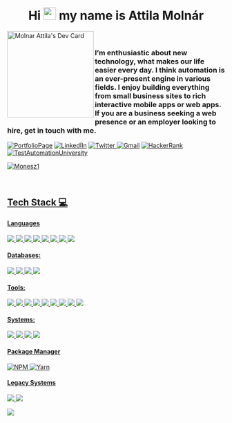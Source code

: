 <h1 align="center"> Hi <img src="https://github.com/TheDudeThatCode/TheDudeThatCode/blob/master/Assets/Hi.gif" width="29px"> my name is Attila Molnár </br> 
</h1>

<img align="left" src="https://api.daily.dev/devcards/1cf8bad0f6a34b8da97706760cd68869.png?r=dao" width="200" alt="Molnar Attila's Dev Card"/>
<br>
<h3 align="left">I’m enthusiastic about new technology, what makes our life easier every day. I think automation is an ever-present engine in various fields. I enjoy building everything from small business sites to rich interactive mobile apps or web apps. If you are a business seeking a web presence or an employer looking to hire, get in touch with me.</h3>

<p align="left">
<!---Portfolio--->
<a href="https://oriash.com/" target="_blank"><img alt="PortfolioPage" src="https://img.shields.io/badge/website-000000?style=for-the-badge&logo=About.me&logoColor=white" /></a>
<!---Linkedin--->
<a href="https://hu.linkedin.com/in/atimolnarati" target="_blank"><img alt="LinkedÍIn" src="https://img.shields.io/badge/LinkedIn-0077B5?style=for-the-badge&logo=linkedin&logoColor=white" style="vertical-align:center" /></a>
<!---Twitter--->
<a href="https://twitter.com/AttilaM71564834" target="_blank"><img alt="Twitter" src="https://img.shields.io/badge/Twitter-1DA1F2?style=for-the-badge&logo=twitter&logoColor=white" style="vertical-align:center" />
<!---Gmail--->
</a> <a href="mailto:atimolnarati@gmail.com" alt="Mail Link"><img alt="Gmail" src="https://img.shields.io/badge/Gmail-D14836?style=for-the-badge&logo=gmail&logoColor=white" style="vertical-align:center" /></a>
<!---Hackerrank--->
<a href="https://www.hackerrank.com/atimolnarati" target="_blank"><img alt="HackerRank" src="https://img.shields.io/badge/-Hackerrank-2EC866?style=for-the-badge&logo=HackerRank&logoColor=white" style="vertical-align:center" />
<!---TestAutomationUniversity--->
<a href="https://testautomationu.applitools.com/me.html#atimolnarati" target="_blank"><img alt="TestAutomationUniversity" src="https://img.shields.io/badge/TestAutomationUniversity-87CEEB?style=for-the-badge&logo=TestAutomationUniversity&logoColor=white" style="vertical-align:center" />
<!---View counter--->
<p align="left"> <img src="https://komarev.com/ghpvc/?username=Monesz1&label=Profile%20views&color=0e75b6&style=for-the-badge" alt="Monesz1" /> </p>
</p>
<br clear="left"/>
<!---Contact me part--->


## Tech Stack 💻
#### Languages
<img src="https://img.shields.io/badge/Java-DCDCDC?style=for-the-badge&logo=java&logoColor=blue"> <img src="https://img.shields.io/badge/JavaScript-F7DF1E?style=for-the-badge&logo=javascript&logoColor=black"> <img src="https://img.shields.io/badge/HTML5-E34F26?style=for-the-badge&logo=html5&logoColor=white"> <img src="https://img.shields.io/badge/CSS3-1572B6?style=for-the-badge&logo=css3&logoColor=white">  <img src="https://img.shields.io/badge/Sass-CC6699?style=for-the-badge&logo=sass&logoColor=white">  <img src="https://img.shields.io/badge/Shell scripting-007ACC?style=for-the-badge&logo=bash&logoColor=white">  <img src="https://img.shields.io/badge/Markdown-000?style=for-the-badge&logo=markdown&logoColor=white"> <img src="https://img.shields.io/badge/json-000000?style=for-the-badge&logo=json&logoColor=white">
 
 #### Databases:
  <img src="https://img.shields.io/badge/MySQL-00758F?style=for-the-badge&logo=mysql&logoColor=white">  <img src="https://img.shields.io/badge/PostgreSQL-336791?style=for-the-badge&logo=postgresql&logoColor=white"> <img src="https://img.shields.io/badge/NoSQL-7FFFD4?style=for-the-badge&logo=nosql&logoColor=white">  <img src="https://img.shields.io/badge/Firebase-FFA611?style=for-the-badge&logo=firebase&logoColor=white">
 
 #### Tools:
 <img src="https://img.shields.io/badge/Visual_Studio_Code-0078D4?style=for-the-badge&logo=visual%20studio%20code&logoColor=white"> <img src="https://img.shields.io/badge/NetBeans-1B6AC6?style=for-the-badge&logo=apachenetbeanside&logoColor=white"> <img src="https://img.shields.io/badge/Git-F05032?style=for-the-badge&logo=git&logoColor=white"> <img src="https://img.shields.io/badge/subversion-809CC9?style=for-the-badge&logo=subversion&logoColor=white"> <img src="https://img.shields.io/badge/apachetomcat-F8DC75?style=for-the-badge&logo=apachetomcat&logoColor=white"> <img src="https://img.shields.io/badge/docker-2496ED?style=for-the-badge&logo=docker&logoColor=white"> <img src="https://img.shields.io/badge/sonarqube-4E9BCD?style=for-the-badge&logo=sonarqube&logoColor=white"> <img src="https://img.shields.io/badge/jenkins-D24939?style=for-the-badge&logo=jenkins&logoColor=white"> <img src="https://img.shields.io/badge/androidstudio-3DDC84?style=for-the-badge&logo=androidstudio&logoColor=white">
 
 #### Systems:
 <img src="https://img.shields.io/badge/windows-0078D6?style=for-the-badge&logo=windows&logoColor=white">  <img src="https://img.shields.io/badge/ubuntu-E95420?style=for-the-badge&logo=ubuntu&logoColor=white">  <img src="https://img.shields.io/badge/redhat-EE0000?style=for-the-badge&logo=redhat&logoColor=white">  <img src="https://img.shields.io/badge/centos-262577?style=for-the-badge&logo=centos&logoColor=white">
 
 #### Package Manager
![NPM](https://img.shields.io/badge/-NPM-000?style=for-the-badge&logo=npm)
![Yarn](https://img.shields.io/badge/-yarn-000?style=for-the-badge&logo=yarn)

#### Legacy Systems
<img src="https://img.shields.io/badge/NaturalAdabas-1e7d37?style=for-the-badge&logo=NaturalAdabas&logoColor=white"> <img src="https://img.shields.io/badge/COBOL-ff1100?style=for-the-badge&logo=COBOL&logoColor=white">
 
 <div>
 <p align="left">
  <img src="https://github-readme-stats.vercel.app/api/top-langs/?username=Monesz1"/></p>
</div>
